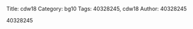 Title: cdw18
Category: bg10
Tags: 40328245, cdw18
Author: 40328245
<!-- PELICAN_END_SUMMARY -->
40328245